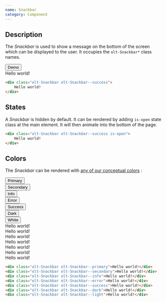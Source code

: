 ```yaml
---
name: Snackbar
category: Component
---
```


## Description

The *Snackbar* is used to show a message on the bottom of the screen which
can be displayed to the user. It occupies the `olt-Snackbar*` class names.

<div class="olt-Card olt-u-padding5">
  <div class="olt-u-marginAuto">
     <button class="olt-Button" data-snackbar-trigger="demo-1">Demo</button>
  </div>
</div>
<div class="olt-Snackbar olt-Snackbar--success" data-snackbar-target="demo-1">
    Hello world!
</div>

```html
<div class="olt-Snackbar olt-Snackbar--success">
    Hello world!
</div>
```

## States

A *Snackbar* is hidden by default. It can be rendered by adding `is-open` 
state class at the main element. It will then animate into the bottom of the
page.

```html
<div class="olt-Snackbar olt-Snackbar--success is-open">
    Hello world!
</div>
```

## Colors

The *Snackbar* can be rendered with 
[any of our conceptual colors](/#concepts-colors) :

<div class="olt-Card olt-u-padding5">
  <div class="olt-u-marginAuto olt-u-padding1">
     <button class="olt-Button olt-Button--primary" data-snackbar-trigger="demo-2">Primary</button>
  </div>
  <div class="olt-u-marginAuto olt-u-padding1">
     <button class="olt-Button olt-Button--secondary" data-snackbar-trigger="demo-3">Secondary</button>
  </div>
  <div class="olt-u-marginAuto olt-u-padding1">
     <button class="olt-Button olt-Button--info" data-snackbar-trigger="demo-4">Info</button>
  </div>
  <div class="olt-u-marginAuto olt-u-padding1">
     <button class="olt-Button olt-Button--error" data-snackbar-trigger="demo-5">Error</button>
  </div>
  <div class="olt-u-marginAuto olt-u-padding1">
     <button class="olt-Button olt-Button--success" data-snackbar-trigger="demo-6">Success</button>
  </div>
  <div class="olt-u-marginAuto olt-u-padding1">
     <button class="olt-Button olt-Button--dark" data-snackbar-trigger="demo-7">Dark</button>
  </div>
  <div class="olt-u-marginAuto olt-u-padding1">
     <button class="olt-Button" data-snackbar-trigger="demo-8">White</button>
  </div>
</div>
<div class="olt-Snackbar olt-Snackbar--primary" data-snackbar-target="demo-2">
    Hello world!
</div>
<div class="olt-Snackbar olt-Snackbar--secondary" data-snackbar-target="demo-3">
    Hello world!
</div>
<div class="olt-Snackbar olt-Snackbar--info" data-snackbar-target="demo-4">
    Hello world!
</div>
<div class="olt-Snackbar olt-Snackbar--error" data-snackbar-target="demo-5">
    Hello world!
</div>
<div class="olt-Snackbar olt-Snackbar--success" data-snackbar-target="demo-6">
    Hello world!
</div>
<div class="olt-Snackbar olt-Snackbar--dark" data-snackbar-target="demo-7">
    Hello world!
</div>
<div class="olt-Snackbar olt-Snackbar--light" data-snackbar-target="demo-8">
    Hello world!
</div>

```html
<div class="olt-Snackbar olt-Snackbar--primary">Hello world!</div>
<div class="olt-Snackbar olt-Snackbar--secondary">Hello world!</div>
<div class="olt-Snackbar olt-Snackbar--info">Hello world!</div>
<div class="olt-Snackbar olt-Snackbar--error">Hello world!</div>
<div class="olt-Snackbar olt-Snackbar--success">Hello world!</div>
<div class="olt-Snackbar olt-Snackbar--dark">Hello world!</div>
<div class="olt-Snackbar olt-Snackbar--light">Hello world!</div>
```

